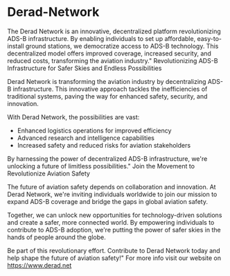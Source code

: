 # Derad-Network
The Derad Network is an innovative, decentralized platform revolutionizing ADS-B infrastructure. By enabling individuals to set up affordable, easy-to-install ground stations, we democratize access to ADS-B technology. This decentralized model offers improved coverage, increased security, and reduced costs, transforming the aviation industry."
Revolutionizing ADS-B Infrastructure for Safer Skies and Endless Possibilities

Derad Network is transforming the aviation industry by decentralizing ADS-B infrastructure. This innovative approach tackles the inefficiencies of traditional systems, paving the way for enhanced safety, security, and innovation.

With Derad Network, the possibilities are vast:

- Enhanced logistics operations for improved efficiency
- Advanced research and intelligence capabilities
- Increased safety and reduced risks for aviation stakeholders

By harnessing the power of decentralized ADS-B infrastructure, we're unlocking a future of limitless possibilities."
Join the Movement to Revolutionize Aviation Safety

The future of aviation safety depends on collaboration and innovation. At Derad Network, we're inviting individuals worldwide to join our mission to expand ADS-B coverage and bridge the gaps in global aviation safety.

Together, we can unlock new opportunities for technology-driven solutions and create a safer, more connected world. By empowering individuals to contribute to ADS-B adoption, we're putting the power of safer skies in the hands of people around the globe.

Be part of this revolutionary effort. Contribute to Derad Network today and help shape the future of aviation safety!"
For more info visit our website on https://www.derad.net

